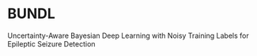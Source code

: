 # BUNDL
Uncertainty-Aware Bayesian Deep Learning with Noisy Training Labels for Epileptic Seizure Detection
